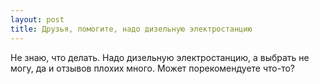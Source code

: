 ```yaml
---
layout: post 
title: Друзья, помогите, надо дизельную электростанцию 
--- 
```

Не знаю, что делать. Надо дизельную электростанцию, а выбрать не могу, да и отзывов плохих много. Может порекомендуете что-то?
